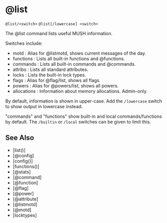 # @list
`@list/<switch>`
`@list[/lowercase] <switch>`

The @list command lists useful MUSH information.

Switches include:
- motd : Alias for @listmotd, shows current messages of the day.
- functions : Lists all built-in functions and @functions.
- commands : Lists all built-in commands and @commands.
- attribs : Lists all standard attributes.
- locks : Lists the built-in lock types.
- flags : Alias for @flag/list, shows all flags.
- powers : Alias for @powers/list, shows all powers.
- allocations : Information about memory allocations. Admin-only.

By default, information is shown in upper-case. Add the `/lowercase` switch to show output in lowercase instead.

"commands" and "functions" show built-in and local commands/functions by default. The `/builtin` or `/local` switches can be given to limit this.


## See Also
- [list()]
- [@config]
- [config()]
- [functions()]
- [@stats]
- [@command]
- [@function]
- [@flag]
- [@power]
- [@attribute]
- [@listmotd]
- [@motd]
- [locktypes]

